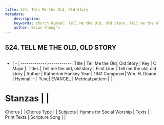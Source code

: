 ```yaml
---
title: 524. Tell Me the Old, Old Story
metadata:
    description: 
    keywords: Church Hymnal, Tell Me the Old, Old Story, Tell me the old, old story  , Tell me the old, old story
    author: Brian Onang'o
---
```



## 524. TELL ME THE OLD, OLD STORY

```txt

```

- |   -  |
-------------|------------|
Title | Tell Me the Old, Old Story |
Key | C Major |
Titles | Tell me the old, old story |
First Line | Tell me the old, old story   |
Author | Katherine Hankey
Year | 1941
Composer| Wm. H. Doane |
Hymnal|  - |
Tune| EVANGEL |
Metrical pattern | |
# Stanzas |  |
Chorus |  |
Chorus Type |  |
Subjects | Hymns for Social Worship |
Texts |  |
Print Texts | 
Scripture Song |  |
  
